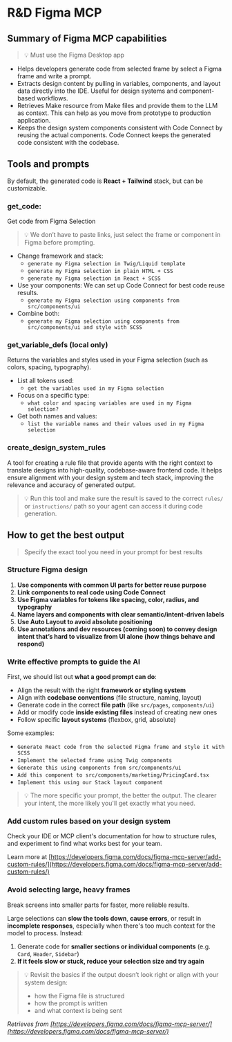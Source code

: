 # R&D Figma MCP

## Summary of Figma MCP capabilities

> 💡 Must use the Figma Desktop app

- Helps developers generate code from selected frame by select a Figma frame and write a prompt.
- Extracts design content by pulling in variables, components, and layout data directly into the IDE. Useful for design systems and component-based workflows.
- Retrieves Make resource from Make files and provide them to the LLM as context. This can help as you move from prototype to production application.
- Keeps the design system components consistent with Code Connect by reusing the actual components. Code Connect keeps the generated code consistent with the codebase.

## Tools and prompts

By default, the generated code is **React + Tailwind** stack, but can be customizable.

### get_code:

Get code from Figma Selection

> 💡 We don’t have to paste links, just select the frame or component in Figma before prompting.

- Change framework and stack:
  - `generate my Figma selection in Twig/Liquid template`
  - `generate my Figma selection in plain HTML + CSS`
  - `generate my Figma selection in React + SCSS`
- Use your components:
  We can set up Code Connect for best code reuse results.
  - `generate my Figma selection using components from src/components/ui`
- Combine both:
  - `generate my Figma selection using components from src/components/ui and style with SCSS`

### get_variable_defs (local only)

Returns the variables and styles used in your Figma selection (such as colors, spacing, typography).

- List all tokens used:
  - `get the variables used in my Figma selection`
- Focus on a specific type:
  - `what color and spacing variables are used in my Figma selection?`
- Get both names and values:
  - `list the variable names and their values used in my Figma selection`

### **create_design_system_rules**

A tool for creating a rule file that provide agents with the right context to translate designs into high-quality, codebase-aware frontend code. It helps ensure alignment with your design system and tech stack, improving the relevance and accuracy of generated output.

> 💡 Run this tool and make sure the result is saved to the correct `rules/` or `instructions/` path so your agent can access it during code generation.

## How to get the best output

> Specify the exact tool you need in your prompt for best results

### Structure Figma design

1. **Use components with common UI parts for better reuse purpose**
2. **Link components to real code using Code Connect**
3. **Use Figma variables for tokens like spacing, color, radius, and typography**
4. **Name layers and components with clear semantic/intent-driven labels**
5. **Use Auto Layout to avoid absolute positioning**
6. **Use annotations and dev resources (coming soon) to convey design intent that’s hard to visualize from UI alone (how things behave and respond)**

### Write effective prompts to guide the AI

First, we should list out **what a good prompt can do**:

- Align the result with the right **framework or styling system**
- Align with **codebase conventions** (file structure, naming, layout)
- Generate code in the correct **file path** (like `src/pages`, `components/ui`)
- Add or modify code **inside existing files** instead of creating new ones
- Follow specific **layout systems** (flexbox, grid, absolute)

Some examples:

- `Generate React code from the selected Figma frame and style it with SCSS`
- `Implement the selected frame using Twig components`
- `Generate this using components from src/components/ui`
- `Add this component to src/components/marketing/PricingCard.tsx`
- `Implement this using our Stack layout component`

> 💡 The more specific your prompt, the better the output. The clearer your intent, the more likely you'll get exactly what you need.

### Add custom rules based on your design system

Check your IDE or MCP client's documentation for how to structure rules, and experiment to find what works best for your team.

Learn more at [https://developers.figma.com/docs/figma-mcp-server/add-custom-rules/](https://developers.figma.com/docs/figma-mcp-server/add-custom-rules/)

### Avoid selecting large, heavy frames

Break screens into smaller parts for faster, more reliable results.

Large selections can **slow the tools down**, **cause errors**, or result in **incomplete responses**, especially when there's too much context for the model to process. Instead:

1. Generate code for **smaller sections or individual components** (e.g. `Card`, `Header`, `Sidebar`)
2. **If it feels slow or stuck, reduce your selection size and try again**

> 💡 Revisit the basics if the output doesn’t look right or align with your system design:
>
> - how the Figma file is structured
> - how the prompt is written
> - and what context is being sent

_Retrieves from [https://developers.figma.com/docs/figma-mcp-server/](https://developers.figma.com/docs/figma-mcp-server/)_
